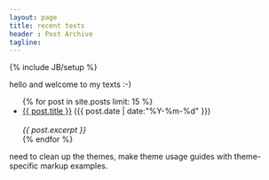 ```yaml
---
layout: page
title: recent texts
header : Post Archive
tagline: 
---
```

{% include JB/setup %}

hello and welcome to my texts :-)

<ul class="posts">
{% for post in site.posts limit: 15 %}
  <div class="post_info">
    <li>
            <a href="{{ post.url }}">{{ post.title }}</a>
            <span>({{ post.date | date:"%Y-%m-%d" }})</span>
    </li>
    </br> <em>{{ post.excerpt }} </em>
    </div>
  {% endfor %}
</ul>need to clean up the themes, make theme usage guides with theme-specific markup examples.



